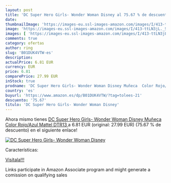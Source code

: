 ```yaml
---
layout: post
title: 'DC Super Hero Girls- Wonder Woman Disney al 75.67 % de descuento'
date: 
thumbnailImage: 'https://images-eu.ssl-images-amazon.com/images/I/413-ttLN3jL._SL200_.jpg'
image: 'https://images-eu.ssl-images-amazon.com/images/I/413-ttLN3jL._SL200_.jpg'
images: [ 'https://images-eu.ssl-images-amazon.com/images/I/413-ttLN3jL._SL200_.jpg' ]
comments: true
category: ofertas
author: ring
slug: 'B01DUK4VTW-es'
description:
actualPrice: 6.81 EUR
currency: EUR
price: 6.81
comparePrice: 27.99 EUR
inStock: true
prodname: 'DC Super Hero Girls- Wonder Woman Disney Muñeca  Color Rojo/Azul  Mattel DTR13 '
country: 'es'
buyurl: 'https://www.amazon.es/dp/B01DUK4VTW/?tag=tolees-21'
descuento: '75.67'
titulo: 'DC Super Hero Girls- Wonder Woman Disney'
---
```


Ahora mismo tienes [DC Super Hero Girls- Wonder Woman Disney Muñeca  Color Rojo/Azul  Mattel DTR13 ](https://www.amazon.es/dp/B01DUK4VTW/?tag=tolees-21) a 6.81 EUR (original: 27.99 EUR) (75.67 %  de descuento) en el siguiente enlace!

[![DC Super Hero Girls- Wonder Woman Disney](https://images-eu.ssl-images-amazon.com/images/I/413-ttLN3jL._SL200_.jpg)](https://www.amazon.es/dp/B01DUK4VTW/?tag=tolees-21)

Características:


[Visítala!!!](https://www.amazon.es/dp/B01DUK4VTW/?tag=tolees-21)

Links participate in Amazon Associate program and might generate a comission on qualifying sales
